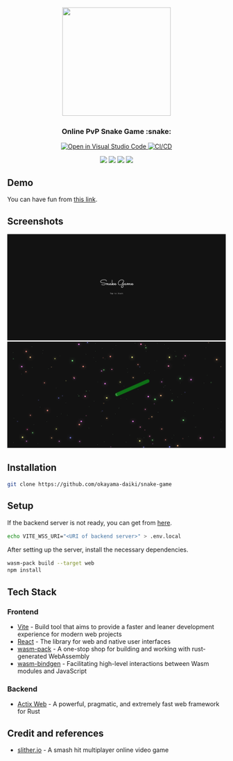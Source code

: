 <br />
<p align="center">
  <a href="https://okayama-daiki.github.io/snake-game/" target="_blank">
    <img src="./public/favicon.ico" height="250" width="250" />
  </a>
</p>

<h3 align="center">Online <b>PvP</b> Snake Game :snake:</h3>

<p align="center">
  <a href="https://open.vscode.dev/okayama-daiki/snake-game">
    <img
      src="https://img.shields.io/static/v1?logo=visualstudiocode&label=&message=Open%20in%20Visual%20Studio%20Code&labelColor=2c2c32&color=007acc&logoColor=007acc"
      alt="Open in Visual Studio Code"
    />
  </a>
  <a href="https://github.com/okayama-daiki/snake-game/actions">
    <img
      src="https://github.com/okayama-daiki/snake-game/actions/workflows/static.yml/badge.svg"
      alt="CI/CD"
    />
  </a>
</p>
<p align="center">
  <img
    src="https://img.shields.io/badge/Rust-black?logo=rust&logoColor=#E57324"
  />
  <img
    src="https://img.shields.io/badge/WebAssembly-654FF0?logo=WebAssembly&logoColor=white"
  />
  <img
    src="https://img.shields.io/badge/TypeScript-007ACC?logo=typescript&logoColor=white"
  />
  <img
    src="https://img.shields.io/badge/React-20232A?logo=react&logoColor=61DAFB"
  />
</p>

<p align="center">
  <!-- TODO: Add description -->
</p>

## Demo

You can have fun from [this link](https://okayama-daiki.github.io/snake-game/).

## Screenshots

![Title](/screenshots/title.webp)
![Playing](/screenshots/playing.webp)

## Installation

```bash
git clone https://github.com/okayama-daiki/snake-game
```

## Setup

If the backend server is not ready, you can get from [here](https://github.com/okayama-daiki/snake-game-backend/).

```bash
echo VITE_WSS_URI="<URI of backend server>" > .env.local
```

After setting up the server, install the necessary dependencies.

```bash
wasm-pack build --target web
npm install
```

## Tech Stack

### Frontend

- [Vite](https://vitejs.dev) - Build tool that aims to provide a faster and leaner development experience for modern web projects
- [React](https://react.dev) - The library for web and native user interfaces
- [wasm-pack](https://github.com/rustwasm/wasm-pack) - A one-stop shop for building and working with rust- generated WebAssembly
- [wasm-bindgen](https://github.com/rustwasm/wasm-bindgen) - Facilitating high-level interactions between Wasm modules and JavaScript

### Backend

- [Actix Web](https://actix.rs) - A powerful, pragmatic, and extremely fast web framework for Rust

## Credit and references

- [slither.io](https://slither.io/) - A smash hit multiplayer online video game

